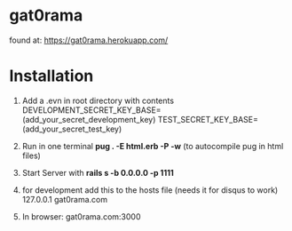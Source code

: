 # gat0rama

found at: https://gat0rama.herokuapp.com/


# Installation

1. Add a .evn in root directory with contents
DEVELOPMENT_SECRET_KEY_BASE=(add_your_secret_development_key)
TEST_SECRET_KEY_BASE=(add_your_secret_test_key)

2. Run in one terminal 
	**pug . -E html.erb -P -w** (to autocompile pug in html files)
	
3. Start Server with
	**rails s -b 0.0.0.0 -p 1111**

4. for development add this to the hosts file (needs it for disqus to work)
	127.0.0.1 gat0rama.com
	
5. In browser: gat0rama.com:3000
